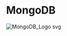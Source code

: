 # MongoDB
![MongoDB_Logo svg](https://user-images.githubusercontent.com/44690390/236366081-ff72a7f3-0d79-43b0-a08f-429e23ac0961.png)
